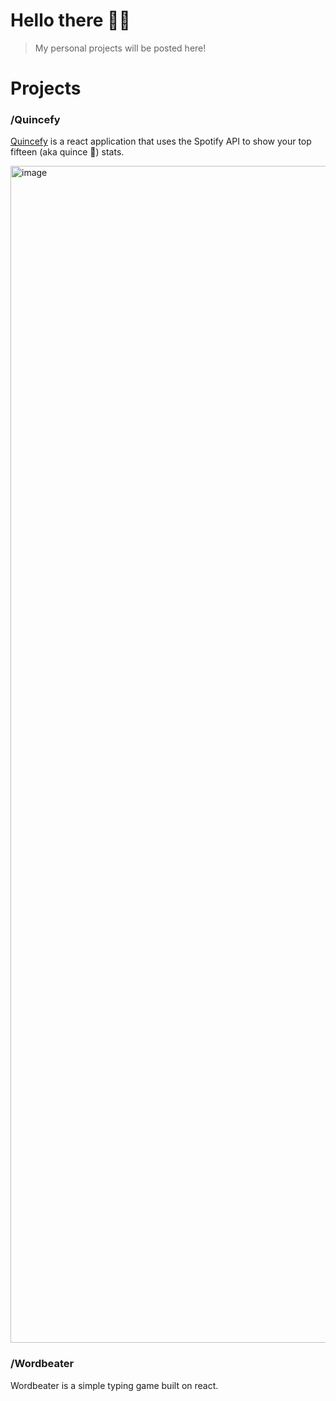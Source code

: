 # Hello there 👋🏻
> My personal projects will be posted here!

# Projects
### /Quincefy
[Quincefy](https://mjalechuga.github.io/react-spotify-app/) is a react application that uses the Spotify API to show your top fifteen (aka quince 🫣) stats.

<img width="1883" alt="image" src="https://github.com/mjalechuga/mjalechuga.github.io/assets/32625428/54b21e85-96eb-4254-ab07-515cea53c342">


### /Wordbeater
Wordbeater is a simple typing game built on react.
